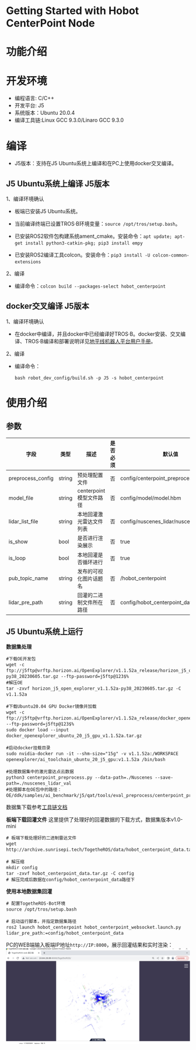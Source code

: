 Getting Started with Hobot CenterPoint Node
=======


# 功能介绍


# 开发环境

- 编程语言: C/C++
- 开发平台: J5
- 系统版本：Ubuntu 20.0.4
- 编译工具链:Linux GCC 9.3.0/Linaro GCC 9.3.0

# 编译

- J5版本：支持在J5 Ubuntu系统上编译和在PC上使用docker交叉编译。

## J5 Ubuntu系统上编译 J5版本

1、编译环境确认

- 板端已安装J5 Ubuntu系统。

- 当前编译终端已设置TROS·B环境变量：`source /opt/tros/setup.bash`。

- 已安装ROS2软件包构建系统ament_cmake。安装命令：`apt update; apt-get install python3-catkin-pkg; pip3 install empy`

- 已安装ROS2编译工具colcon。安装命令：`pip3 install -U colcon-common-extensions`

2、编译

- 编译命令：`colcon build --packages-select hobot_centerpoint`

## docker交叉编译 J5版本

1、编译环境确认

- 在docker中编译，并且docker中已经编译好TROS·B。docker安装、交叉编译、TROS·B编译和部署说明详见[地平线机器人平台用户手册](https://developer.horizon.ai/api/v1/fileData/TogetherROS/quick_start/cross_compile.html#togetherros)。

2、编译

- 编译命令：

  ```shell
  bash robot_dev_config/build.sh -p J5 -s hobot_centerpoint
  ```

# 使用介绍

## 参数
|         字段         |      类型    |         描述       | 是否必须 |         默认值              |
| -------------------- | ----------- | ------------------ | ------- | --------------------------- |
| preprocess_config     |   string    |   预处理配置文件   |   否     |config/centerpoint_preprocess_5dim.json|
| model_file            |   string    |centerpoint模型文件路径|   否  |     config/model/model.hbm  |
| lidar_list_file       |   string    |本地回灌激光雷达文件列表|   否   |config/nuscenes_lidar/nuscenes_lidar.lst |
| is_show             |     bool      | 是否进行渲染展示    |     否  |  true               |
| is_loop             |     bool      | 本地回灌是否循环进行  |   否  |   true                |
| pub_topic_name      |     string    | 发布的可视化图片话题名  |   否  | /hobot_centerpoint   |
| lidar_pre_path      |     string    | 回灌的二进制文件所在路径 | 否  | config/hobot_centerpoint_data               |

## J5 Ubuntu系统上运行

**数据集处理**
```shell
#下载OE开发包
wget -c ftp://j5ftp@vrftp.horizon.ai/OpenExplorer/v1.1.52a_release/horizon_j5_open_explorer_v1.1.52a-py38_20230605.tar.gz --ftp-password=j5ftp@123$%
#解压OE
tar -zxvf horizon_j5_open_explorer_v1.1.52a-py38_20230605.tar.gz -C v1.1.52a

#下载Ubuntu20.04 GPU Docker镜像并加载
wget -c ftp://j5ftp@vrftp.horizon.ai/OpenExplorer/v1.1.52a_release/docker_openexplorer_ubuntu_20_j5_gpu_v1.1.52a.tar.gz --ftp-password=j5ftp@123$%
sudo docker load --input docker_openexplorer_ubuntu_20_j5_gpu_v1.1.52a.tar.gz

#启动docker挂载目录
sudo nvidia-docker run -it --shm-size="15g" -v v1.1.52a:/WORKSPACE openexplorer/ai_toolchain_ubuntu_20_j5_gpu:v1.1.52a /bin/bash

#处理数据集中的激光雷达点云数据
python3 centerpoint_preprocess.py --data-path=./Nuscenes --save-path=./nuscenes_lidar_val
#处理脚本在OE包中的路径：OE/ddk/samples/ai_benchmark/j5/qat/tools/eval_preprocess/centerpoint_preprocess.py
```
数据集下载参考[工具链文档](https://developer.horizon.ai/api/v1/fileData/horizon_j5_open_explorer_cn_doc/runtime/source/ai_benchmark/source/ai-benchmark.html#nuscenes)

**板端下载回灌文件**
这里提供了处理好的回灌数据的下载方式，数据集版本v1.0-mini
```shell
# 板端下载处理好的二进制雷达文件
wget http://archive.sunrisepi.tech/TogetheROS/data/hobot_centerpoint_data.tar.gz

# 解压缩
mkdir config
tar -zxvf hobot_centerpoint_data.tar.gz -C config
# 解压完成后数据在config/hobot_centerpoint_data路径下
```

**使用本地数据集回灌**

```shell
# 配置TogetheROS·Bot环境
source /opt/tros/setup.bash

# 启动运行脚本，并指定数据集路径
ros2 launch hobot_centerpoint hobot_centerpoint_websocket.launch.py lidar_pre_path:=config/hobot_centerpoint_data
```

PC的WEB端输入板端IP地址`http://IP:8000`，展示回灌结果和实时渲染：
![image](./config/render.jpg)